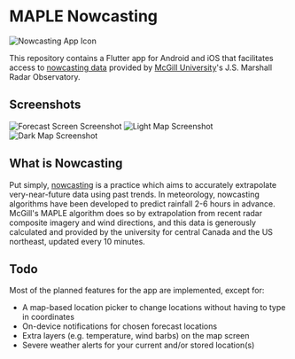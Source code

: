 # MAPLE Nowcasting
![Nowcasting App Icon](https://github.com/the-salami/nowcasting/raw/master/assets/launcher/icon_android.png)

This repository contains a Flutter app for Android and iOS that facilitates access to [nowcasting data](https://radar.mcgill.ca/imagery/nowcasting.html) provided by [McGill University](https://mcgill.ca/)'s J.S. Marshall Radar Observatory.

## Screenshots
![Forecast Screen Screenshot](https://github.com/the-salami/nowcasting/raw/master/screenshots/forecast.png)
![Light Map Screenshot](https://github.com/the-salami/nowcasting/raw/master/screenshots/lightmap.png)
![Dark Map Screenshot](https://github.com/the-salami/nowcasting/raw/master/screenshots/darkmap.png)


## What is Nowcasting

Put simply, [nowcasting](https://en.wikipedia.org/wiki/Nowcasting_(meteorology)) is a practice which aims to accurately extrapolate very-near-future data using past trends. In meteorology, nowcasting algorithms have been developed to predict rainfall 2-6 hours in advance. McGill's MAPLE algorithm does so by extrapolation from recent radar composite imagery and wind directions, and this data is generously calculated and provided by the university for central Canada and the US northeast, updated every 10 minutes.

## Todo

Most of the planned features for the app are implemented, except for:

- A map-based location picker to change locations without having to type in coordinates
- On-device notifications for chosen forecast locations
- Extra layers (e.g. temperature, wind barbs) on the map screen
- Severe weather alerts for your current and/or stored location(s)
